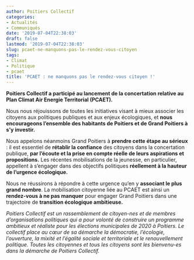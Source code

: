 ```yaml
---
author: Poitiers Collectif
categories:
- Actualités
- Communiqués
date: '2019-07-04T22:38:03'
draft: false
lastmod: '2019-07-04T22:38:03'
slug: pcaet-ne-manquons-pas-le-rendez-vous-citoyen
tags:
- Climat
- Politique
- pcaet
title: 'PCAET : ne manquons pas le rendez-vous citoyen !'
---
```


**Poitiers Collectif a participé au lancement de la concertation relative au Plan Climat Air Energie Territorial (PCAET).**

Nous nous réjouissons de toutes les initiatives visant à mieux associer les citoyens aux politiques publiques et aux enjeux écologiques, et **nous encourageons l’ensemble des habitants de Poitiers et de Grand Poitiers à s’y investir.**

Nous appelons néanmoins Grand Poitiers à **prendre cette étape au sérieux** : il est essentiel de **rétablir la confiance** des citoyens dans la concertation publique, **par l’écoute et la prise en compte réelle de leurs aspirations et propositions.** Les récentes mobilisations de la jeunesse, en particulier, appellent à s’engager dans des objectifs politiques **réellement à la hauteur de l’urgence écologique.**

Nous ne réussirons à répondre à cette urgence qu’en y **associant le plus grand nombre**. La mobilisation citoyenne liée au PCAET est ainsi un **rendez-vous à ne pas manquer** pour engager Grand Poitiers dans une trajectoire de **transition écologique ambitieuse.**

_Poitiers Collectif est un rassemblement de citoyen-nes et de membres d’organisations politiques qui a pour volonté de construire un programme ambitieux et réaliste pour les élections municipales de 2020 à Poitiers. Le collectif place au cœur de sa démarche la démocratie, l’écologie, l’ouverture, la mixité et l’égalité sociale et territoriale et le renouvellement politique. Toutes les citoyennes et tous les citoyens sont les bienvenu-es dans la démarche de Poitiers Collectif._
